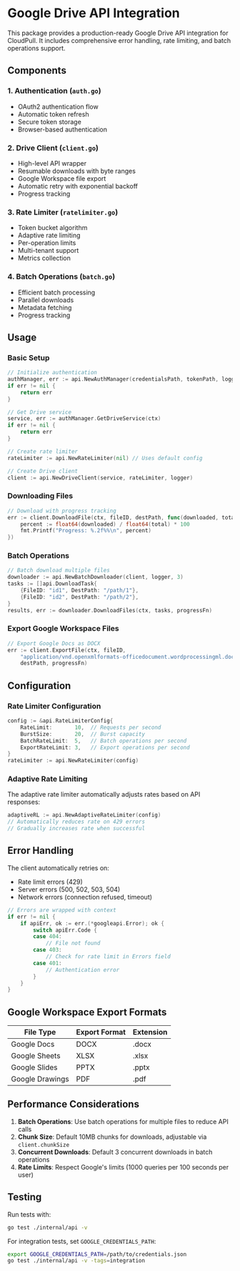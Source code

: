 # Google Drive API Integration

This package provides a production-ready Google Drive API integration for CloudPull.
It includes comprehensive error handling, rate limiting, and batch operations support.

## Components

### 1. Authentication (`auth.go`)

- OAuth2 authentication flow
- Automatic token refresh
- Secure token storage
- Browser-based authentication

### 2. Drive Client (`client.go`)

- High-level API wrapper
- Resumable downloads with byte ranges
- Google Workspace file export
- Automatic retry with exponential backoff
- Progress tracking

### 3. Rate Limiter (`ratelimiter.go`)

- Token bucket algorithm
- Adaptive rate limiting
- Per-operation limits
- Multi-tenant support
- Metrics collection

### 4. Batch Operations (`batch.go`)

- Efficient batch processing
- Parallel downloads
- Metadata fetching
- Progress tracking

## Usage

### Basic Setup

```go
// Initialize authentication
authManager, err := api.NewAuthManager(credentialsPath, tokenPath, logger)
if err != nil {
    return err
}

// Get Drive service
service, err := authManager.GetDriveService(ctx)
if err != nil {
    return err
}

// Create rate limiter
rateLimiter := api.NewRateLimiter(nil) // Uses default config

// Create Drive client
client := api.NewDriveClient(service, rateLimiter, logger)
```

### Downloading Files

```go
// Download with progress tracking
err := client.DownloadFile(ctx, fileID, destPath, func(downloaded, total int64) {
    percent := float64(downloaded) / float64(total) * 100
    fmt.Printf("Progress: %.2f%%\n", percent)
})
```

### Batch Operations

```go
// Batch download multiple files
downloader := api.NewBatchDownloader(client, logger, 3)
tasks := []api.DownloadTask{
    {FileID: "id1", DestPath: "/path/1"},
    {FileID: "id2", DestPath: "/path/2"},
}
results, err := downloader.DownloadFiles(ctx, tasks, progressFn)
```

### Export Google Workspace Files

```go
// Export Google Docs as DOCX
err := client.ExportFile(ctx, fileID,
    "application/vnd.openxmlformats-officedocument.wordprocessingml.document",
    destPath, progressFn)
```

## Configuration

### Rate Limiter Configuration

```go
config := &api.RateLimiterConfig{
    RateLimit:       10,  // Requests per second
    BurstSize:       20,  // Burst capacity
    BatchRateLimit:  5,   // Batch operations per second
    ExportRateLimit: 3,   // Export operations per second
}
rateLimiter := api.NewRateLimiter(config)
```

### Adaptive Rate Limiting

The adaptive rate limiter automatically adjusts rates based on API responses:

```go
adaptiveRL := api.NewAdaptiveRateLimiter(config)
// Automatically reduces rate on 429 errors
// Gradually increases rate when successful
```

## Error Handling

The client automatically retries on:

- Rate limit errors (429)
- Server errors (500, 502, 503, 504)
- Network errors (connection refused, timeout)

```go
// Errors are wrapped with context
if err != nil {
    if apiErr, ok := err.(*googleapi.Error); ok {
        switch apiErr.Code {
        case 404:
            // File not found
        case 403:
            // Check for rate limit in Errors field
        case 401:
            // Authentication error
        }
    }
}
```

## Google Workspace Export Formats

| File Type | Export Format | Extension |
|-----------|---------------|-----------|
| Google Docs | DOCX | .docx |
| Google Sheets | XLSX | .xlsx |
| Google Slides | PPTX | .pptx |
| Google Drawings | PDF | .pdf |

## Performance Considerations

1. **Batch Operations**: Use batch operations for multiple files to reduce API calls
2. **Chunk Size**: Default 10MB chunks for downloads, adjustable via `client.chunkSize`
3. **Concurrent Downloads**: Default 3 concurrent downloads in batch operations
4. **Rate Limits**: Respect Google's limits (1000 queries per 100 seconds per user)

## Testing

Run tests with:

```bash
go test ./internal/api -v
```

For integration tests, set `GOOGLE_CREDENTIALS_PATH`:

```bash
export GOOGLE_CREDENTIALS_PATH=/path/to/credentials.json
go test ./internal/api -v -tags=integration
```
